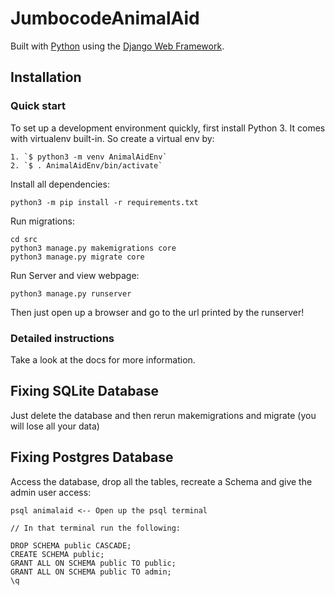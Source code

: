 

# JumbocodeAnimalAid

Built with [Python][0] using the [Django Web Framework][1].


## Installation

### Quick start

To set up a development environment quickly, first install Python 3. It
comes with virtualenv built-in. So create a virtual env by:

    1. `$ python3 -m venv AnimalAidEnv`
    2. `$ . AnimalAidEnv/bin/activate`

Install all dependencies:

    python3 -m pip install -r requirements.txt

Run migrations:

    cd src
    python3 manage.py makemigrations core
    python3 manage.py migrate core
    
Run Server and view webpage:

    python3 manage.py runserver
 Then just open up a browser and go to the url printed by the runserver!

### Detailed instructions

Take a look at the docs for more information.


## Fixing SQLite Database
Just delete the database and then rerun makemigrations and migrate (you will lose all your data)

## Fixing Postgres Database
Access the database, drop all the tables, recreate a Schema and give the admin user access:
    
    psql animalaid <-- Open up the psql terminal
    
    // In that terminal run the following:
    
    DROP SCHEMA public CASCADE;
    CREATE SCHEMA public;
    GRANT ALL ON SCHEMA public TO public;
    GRANT ALL ON SCHEMA public TO admin;
    \q
    

[0]: https://www.python.org/
[1]: https://www.djangoproject.com/
